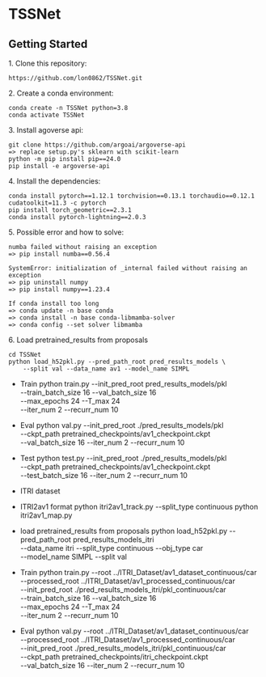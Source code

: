# TSSNet

## Getting Started

1\. Clone this repository:
```
https://github.com/lon0862/TSSNet.git
```

2\. Create a conda environment:
```
conda create -n TSSNet python=3.8
conda activate TSSNet
```

3\. Install agoverse api:
```
git clone https://github.com/argoai/argoverse-api
=> replace setup.py's sklearn with scikit-learn
python -m pip install pip==24.0
pip install -e argoverse-api
```

4\. Install the dependencies:
```
conda install pytorch==1.12.1 torchvision==0.13.1 torchaudio==0.12.1 cudatoolkit=11.3 -c pytorch
pip install torch_geometric==2.3.1
conda install pytorch-lightning==2.0.3
```

5\. Possible error and how to solve:
```
numba failed without raising an exception
=> pip install numba==0.56.4

SystemError: initialization of _internal failed without raising an exception
=> pip uninstall numpy
=> pip install numpy==1.23.4

If conda install too long
=> conda update -n base conda
=> conda install -n base conda-libmamba-solver
=> conda config --set solver libmamba
```

6\. Load pretrained_results from proposals
```
cd TSSNet
python load_h52pkl.py --pred_path_root pred_results_models \
	--split val --data_name av1 --model_name SIMPL
```

- Train
	python train.py --init_pred_root pred_results_models/pkl \
	--train_batch_size 16 --val_batch_size 16 \
	--max_epochs 24 --T_max 24 \
	--iter_num 2 --recurr_num 10

- Eval 
	python val.py --init_pred_root ./pred_results_models/pkl \
	--ckpt_path pretrained_checkpoints/av1_checkpoint.ckpt \
	--val_batch_size 16 --iter_num 2 --recurr_num 10

- Test 
	python test.py --init_pred_root ./pred_results_models/pkl \
	--ckpt_path pretrained_checkpoints/av1_checkpoint.ckpt \
	--test_batch_size 16 --iter_num 2 --recurr_num 10

- ITRI dataset
- ITRI2av1 format
	python itri2av1_track.py --split_type continuous
	python itri2av1_map.py

- load pretrained_results from proposals
	python load_h52pkl.py --pred_path_root pred_results_models_itri \
	--data_name itri --split_type continuous --obj_type car \
	--model_name SIMPL --split val 

- Train 
	python train.py 
	--root ../ITRI_Dataset/av1_dataset_continuous/car \
	--processed_root ../ITRI_Dataset/av1_processed_continuous/car \
	--init_pred_root ./pred_results_models_itri/pkl_continuous/car \
	--train_batch_size 16 --val_batch_size 16 \
	--max_epochs 24 --T_max 24 \
	--iter_num 2 --recurr_num 10
	

- Eval 
	python val.py --root ../ITRI_Dataset/av1_dataset_continuous/car \
	--processed_root ../ITRI_Dataset/av1_processed_continuous/car \
	--init_pred_root ./pred_results_models_itri/pkl_continuous/car \
	--ckpt_path pretrained_checkpoints/itri_checkpoint.ckpt \
	--val_batch_size 16 --iter_num 2 --recurr_num 10 
